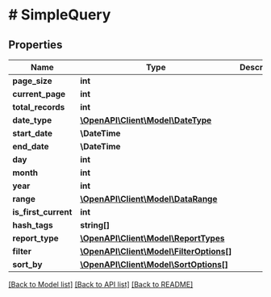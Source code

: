 # # SimpleQuery

## Properties

Name | Type | Description | Notes
------------ | ------------- | ------------- | -------------
**page_size** | **int** |  | [optional]
**current_page** | **int** |  | [optional]
**total_records** | **int** |  | [optional]
**date_type** | [**\OpenAPI\Client\Model\DateType**](DateType.md) |  | [optional]
**start_date** | **\DateTime** |  | [optional]
**end_date** | **\DateTime** |  | [optional]
**day** | **int** |  | [optional]
**month** | **int** |  | [optional]
**year** | **int** |  | [optional]
**range** | [**\OpenAPI\Client\Model\DataRange**](DataRange.md) |  | [optional]
**is_first_current** | **int** |  | [optional]
**hash_tags** | **string[]** |  | [optional]
**report_type** | [**\OpenAPI\Client\Model\ReportTypes**](ReportTypes.md) |  | [optional]
**filter** | [**\OpenAPI\Client\Model\FilterOptions[]**](FilterOptions.md) |  | [optional]
**sort_by** | [**\OpenAPI\Client\Model\SortOptions[]**](SortOptions.md) |  | [optional]

[[Back to Model list]](../../README.md#models) [[Back to API list]](../../README.md#endpoints) [[Back to README]](../../README.md)
